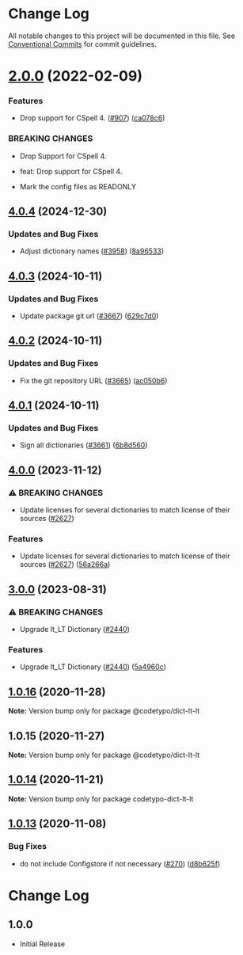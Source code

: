 # Change Log

All notable changes to this project will be documented in this file.
See [Conventional Commits](https://conventionalcommits.org) for commit guidelines.

# [2.0.0](https://github.com/khulnasoft/codetypo-dicts/compare/@codetypo/dict-lt-lt@1.0.16...@codetypo/dict-lt-lt@2.0.0) (2022-02-09)


### Features

* Drop support for CSpell 4. ([#907](https://github.com/khulnasoft/codetypo-dicts/issues/907)) ([ca078c6](https://github.com/khulnasoft/codetypo-dicts/commit/ca078c6a2e188cc3cf6276db1ba7e007f0f06f27))


### BREAKING CHANGES

* Drop Support for CSpell 4.

* feat: Drop support for CSpell 4.
* Mark the config files as READONLY





## [4.0.4](https://github.com/khulnasoft/codetypo-dicts/compare/@codetypo/dict-lt-lt@4.0.3...@codetypo/dict-lt-lt@4.0.4) (2024-12-30)


### Updates and Bug Fixes

* Adjust dictionary names ([#3958](https://github.com/khulnasoft/codetypo-dicts/issues/3958)) ([8a96533](https://github.com/khulnasoft/codetypo-dicts/commit/8a96533bec21280103740868b81559437c413501))

## [4.0.3](https://github.com/khulnasoft/codetypo-dicts/compare/@codetypo/dict-lt-lt@4.0.2...@codetypo/dict-lt-lt@4.0.3) (2024-10-11)


### Updates and Bug Fixes

* Update package git url ([#3667](https://github.com/khulnasoft/codetypo-dicts/issues/3667)) ([629c7d0](https://github.com/khulnasoft/codetypo-dicts/commit/629c7d0a5e1bacad1d3874b1f8372edc3494ef97))

## [4.0.2](https://github.com/khulnasoft/codetypo-dicts/compare/@codetypo/dict-lt-lt@4.0.1...@codetypo/dict-lt-lt@4.0.2) (2024-10-11)


### Updates and Bug Fixes

* Fix the git repository URL ([#3665](https://github.com/khulnasoft/codetypo-dicts/issues/3665)) ([ac050b6](https://github.com/khulnasoft/codetypo-dicts/commit/ac050b697d57820109995e92fac5ccc32ced1723))

## [4.0.1](https://github.com/khulnasoft/codetypo-dicts/compare/@codetypo/dict-lt-lt@4.0.0...@codetypo/dict-lt-lt@4.0.1) (2024-10-11)


### Updates and Bug Fixes

* Sign all dictionaries ([#3661](https://github.com/khulnasoft/codetypo-dicts/issues/3661)) ([6b8d560](https://github.com/khulnasoft/codetypo-dicts/commit/6b8d560cf51a593458ce42bca415859f872cfc97))

## [4.0.0](https://github.com/khulnasoft/codetypo-dicts/compare/@codetypo/dict-lt-lt@3.0.0...@codetypo/dict-lt-lt@4.0.0) (2023-11-12)


### ⚠ BREAKING CHANGES

* Update licenses for several dictionaries to match license of their sources ([#2627](https://github.com/khulnasoft/codetypo-dicts/issues/2627))

### Features

* Update licenses for several dictionaries to match license of their sources ([#2627](https://github.com/khulnasoft/codetypo-dicts/issues/2627)) ([56a266a](https://github.com/khulnasoft/codetypo-dicts/commit/56a266aafdcde83043b92022dd0ae187c1d53498))

## [3.0.0](https://github.com/khulnasoft/codetypo-dicts/compare/@codetypo/dict-lt-lt@2.0.0...@codetypo/dict-lt-lt@3.0.0) (2023-08-31)


### ⚠ BREAKING CHANGES

* Upgrade lt_LT Dictionary ([#2440](https://github.com/khulnasoft/codetypo-dicts/issues/2440))

### Features

* Upgrade lt_LT Dictionary ([#2440](https://github.com/khulnasoft/codetypo-dicts/issues/2440)) ([5a4960c](https://github.com/khulnasoft/codetypo-dicts/commit/5a4960c29167f7d0a56df281e3a31ea466dc68c3))

## [1.0.16](https://github.com/khulnasoft/codetypo-dicts/compare/@codetypo/dict-lt-lt@1.0.15...@codetypo/dict-lt-lt@1.0.16) (2020-11-28)

**Note:** Version bump only for package @codetypo/dict-lt-lt





## 1.0.15 (2020-11-27)

**Note:** Version bump only for package @codetypo/dict-lt-lt





## [1.0.14](https://github.com/khulnasoft/codetypo-dicts/compare/codetypo-dict-lt-lt@1.0.13...codetypo-dict-lt-lt@1.0.14) (2020-11-21)

**Note:** Version bump only for package codetypo-dict-lt-lt

## [1.0.13](https://github.com/khulnasoft/codetypo-dicts/compare/codetypo-dict-lt-lt@1.0.12...codetypo-dict-lt-lt@1.0.13) (2020-11-08)

### Bug Fixes

- do not include Configstore if not necessary ([#270](https://github.com/khulnasoft/codetypo-dicts/issues/270)) ([d8b625f](https://github.com/khulnasoft/codetypo-dicts/commit/d8b625f2f42d5cc6c4a9390216ac1e5037886e44))

# Change Log

## 1.0.0

- Initial Release
